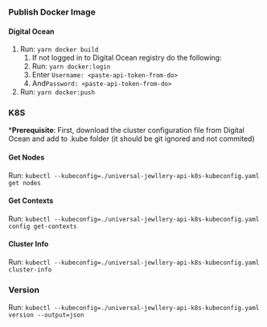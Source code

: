 ### Publish Docker Image
#### Digital Ocean
1. Run: `yarn docker build`
   1. If not logged in to Digital Ocean registry do the following:
   2. Run: `yarn docker:login`
   3. Enter `Username: <paste-api-token-from-do>`
   4. And`Password: <paste-api-token-from-do>`
2. Run: `yarn docker:push`

### K8S

***Prerequisite**: First, download the cluster configuration file from Digital Ocean and add to .kube folder (it should be git ignored and not commited)

#### Get Nodes

Run: `kubectl --kubeconfig=./universal-jewllery-api-k8s-kubeconfig.yaml get nodes`

#### Get Contexts

Run: `kubectl --kubeconfig=./universal-jewllery-api-k8s-kubeconfig.yaml config get-contexts`

#### Cluster Info

Run: `kubectl --kubeconfig=./universal-jewllery-api-k8s-kubeconfig.yaml cluster-info`

### Version

Run: `kubectl --kubeconfig=./universal-jewllery-api-k8s-kubeconfig.yaml version --output=json`
